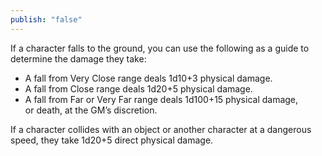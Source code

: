 ```yaml
---
publish: "false"
---
```

If a character falls to the ground, you can use the following as a guide to determine the damage they take:

- A fall from Very Close range deals 1d10+3 physical damage.
- A fall from Close range deals 1d20+5 physical damage.
- A fall from Far or Very Far range deals 1d100+15 physical damage, or death, at the GM’s discretion.

If a character collides with an object or another character at a dangerous speed, they take 1d20+5 direct physical damage.
